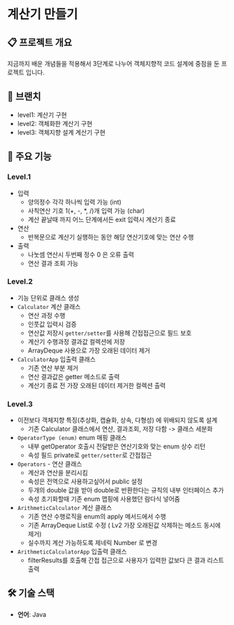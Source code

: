 # 계산기 만들기

## 📋 프로젝트 개요

지금까지 배운 개념들을 적용해서 3단계로 나누어 객체지향적 코드 설계에 중점을 둔 프로젝트 입니다.

## 🔄 브랜치

- level1: 계산기 구현
- level2: 객체화한 계산기 구현
- level3: 객체지향 설계 계산기 구현

## 🎯 주요 기능

### Level.1
- 입력
  - 양의정수 각각 하나씩 입력 가능 (int)
  - 사칙연산 기호 1(+, -, *, /)개 입력 가능 (char)
  - 계산 끝날때 까지 어느 단계에서든 exit 입력시 계산기 종료
- 연산
  - 반복문으로 계산기 실행하는 동안 해당 연산기호에 맞는 연산 수행
- 출력
  - 나눗셈 연산시 두번째 정수 0 은 오류 출력
  - 연산 결과 조회 가능
### Level.2
- 기능 단위로 클래스 생성
- `Calculator` 계산 클래스
  - 연산 과정 수행
  - 인풋값 입력시 검증
  - 연산값 저장시 `getter/setter`를 사용해 간접접근으로 필드 보호
  - 계산기 수행과정 결과값 컬렉션에 저장
  - ArrayDeque 사용으로 가장 오래된 데이터 제거
- `CalculatorApp` 입출력 클래스
  - 기존 연산 부분 제거
  - 연산 결과값은 getter 메소드로 출력
  - 계산기 종료 전 가장 오래된 데이터 제거한 컬렉션 출력
### Level.3
- 이전보다 객체지향 특징(추상화, 캡슐화, 상속, 다형성) 에 위배되지 않도록 설계
  - 기존 Calculator 클래스에서 연산, 결과조회, 저장 다함 -> 클래스 세분화
- `OperatorType (enum)` enum 매핑 클래스
  - 내부 getOperator 호출시 전달받은 연산기호와 맞는 enum 상수 리턴
  - 속성 필드 private로 `getter/setter`로 간접접근
- `Operators` - 연산 클래스
  - 계산과 연산을 분리시킴
  - 속성은 전역으로 사용하고싶어서 public 설정
  - 두개의 double 값을 받아 double로 반환한다는 규칙의 내부 인터페이스 추가
  - 속성 초기화할때 기존 enum 맵핑에 사용했던 람다식 넣어줌
- `ArithmeticCalculator` 계산 클래스
  - 기존 연산 수행로직을 enum의 apply 메서드에서 수행
  - 기존 ArrayDeque List로 수정 ( Lv2 가장 오래된값 삭제하는 메소드 동시에 제거)
  - 실수까지 계산 가능하도록 제네릭 Number 로 변경
- `ArithmeticCalculatorApp` 입출력 클래스
  - filterResults를 호출해 간접 접근으로 사용자가 입력한 값보다 큰 결과 리스트 출력


## 🛠️ 기술 스택
- **언어**: Java


